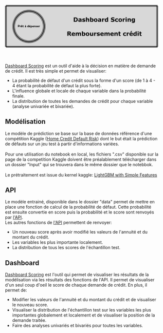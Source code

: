 <div align="center">
  <img src="https://raw.githubusercontent.com/pierrepds/API_Dashboard_P7_DS_Openclassrooms/master/Dashboard/Images/Titre.png">
</div>
<br />
<br />

[Dashboard Scoring](https://dashboard-ocdsp7-pp.herokuapp.com) est un outil d'aide à la décision en matière de demande de crédit. 
Il est très simple et permet de visualiser:<br />
 - La probabilité de défaut d'un crédit sous la forme d'un score (de 1 à 4 - 4 étant la probabilité de défaut la plus forte).<br />
 - L'influence globale et locale de chaque variable dans la probabilité finale.<br />
 - La distribution de toutes les demandes de crédit pour chaque variable (analyse univariée et bivariée).<br />

## Modélisation

Le modèle de prédiction se base sur la base de données référence d'une compétition Kaggle 
([Home Credit Default Risk](https://www.kaggle.com/competitions/home-credit-default-risk/overview))
dont le but était la prédiction de défauts sur un jeu test à partir d'informations variées.<br />
<br />
Pour une utilisation du notebook en local, les fichiers ".csv" disponible sur la page de la competition Kaggle doivent être 
préalablement télécharger dans un dossier "Input" qui se trouvera dans le même dossier que le notebbok.<br />
<br />
Le prétraitement est issue du kernel kaggle: [LightGBM with Simple Features](https://www.kaggle.com/code/jsaguiar/lightgbm-with-simple-features/script)

## API

Le modèle entrainé, disponible dans le dossier "data" permet de mettre en place une fonction de calcul de la probabilité de défaut. 
Cette probabilité est ensuite convertie en score puis la probabilité et le score sont renvoyés par 
[l'API](https://ocdsp7-api-pp.herokuapp.com/docs#).<br />
Les autres fonctions de [l'API](https://ocdsp7-api-pp.herokuapp.com/docs#) permettent de renvoyer:<br />
 - Un nouveau score après avoir modifié les valeurs de l'annuité et du montant du crédit.<br />
 - Les variables les plus importante localement.<br />
 - La distribution de tous les scores de l'échantillon test.<br />

## Dashboard

[Dashboard Scoring](https://dashboard-ocdsp7-pp.herokuapp.com) est l'outil qui permet de visualiser les résultats de la modélisation 
via les résultats des fonctions de l'API. Il permet de visualiser d'un seul coup d'oeil le score de chaque demande de crédit. 
En plus, il permet de:<br />
 - Modifier les valeurs de l'annuité et du montant du crédit et de visualiser le nouveau score.<br />
 - Visualiser la distribution de l'échantillon test sur les variables les plus importantes globalement et localement et de visualiser 
la position de la demande traitée.<br />
 - Faire des analyses univariés et bivariés pour toutes les variables.<br />